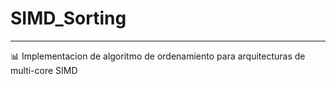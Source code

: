 # SIMD_Sorting
---

:bar_chart: Implementacion de algoritmo de ordenamiento para arquitecturas de multi-core SIMD

